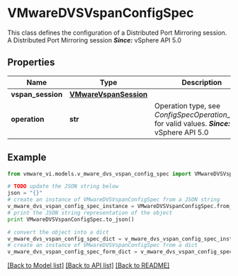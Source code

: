 # VMwareDVSVspanConfigSpec

This class defines the configuration of a Distributed Port Mirroring session.  A Distributed Port Mirroring session  ***Since:*** vSphere API 5.0 

## Properties
Name | Type | Description | Notes
------------ | ------------- | ------------- | -------------
**vspan_session** | [**VMwareVspanSession**](VMwareVspanSession.md) |  | 
**operation** | **str** | Operation type, see *ConfigSpecOperation_enum* for valid values.  ***Since:*** vSphere API 5.0  | 

## Example

```python
from vmware_vi.models.v_mware_dvs_vspan_config_spec import VMwareDVSVspanConfigSpec

# TODO update the JSON string below
json = "{}"
# create an instance of VMwareDVSVspanConfigSpec from a JSON string
v_mware_dvs_vspan_config_spec_instance = VMwareDVSVspanConfigSpec.from_json(json)
# print the JSON string representation of the object
print VMwareDVSVspanConfigSpec.to_json()

# convert the object into a dict
v_mware_dvs_vspan_config_spec_dict = v_mware_dvs_vspan_config_spec_instance.to_dict()
# create an instance of VMwareDVSVspanConfigSpec from a dict
v_mware_dvs_vspan_config_spec_form_dict = v_mware_dvs_vspan_config_spec.from_dict(v_mware_dvs_vspan_config_spec_dict)
```
[[Back to Model list]](../README.md#documentation-for-models) [[Back to API list]](../README.md#documentation-for-api-endpoints) [[Back to README]](../README.md)


